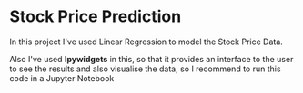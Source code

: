 # Stock Price Prediction

In this project I've used Linear Regression to model the Stock Price Data.

Also I've used **Ipywidgets** in this, so that it provides an interface to the user to see the results and also visualise the data,
so I recommend to run this code in a Jupyter Notebook
